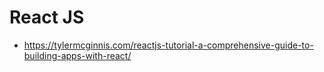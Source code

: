 # React JS

- https://tylermcginnis.com/reactjs-tutorial-a-comprehensive-guide-to-building-apps-with-react/
